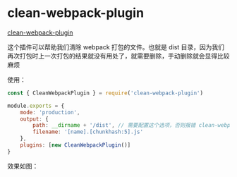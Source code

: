 # clean-webpack-plugin

[clean-webpack-plugin](https://www.npmjs.com/package/clean-webpack-plugin)

这个插件可以帮助我们清除 webpack 打包的文件。也就是 dist 目录，因为我们再次打包时上一次打包的结果就没有用处了，就需要删除，手动删除就会显得比较麻烦

使用：

~~~js
const { CleanWebpackPlugin } = require('clean-webpack-plugin')

module.exports = {
	mode: 'production',
	output: {
		path: __dirname + '/dist', // 需要配置这个选项，否则报错 clean-webpack-plugin: options.output.path not defined. Plugin disabled...
		filename: '[name].[chunkhash:5].js'
	},
	plugins: [new CleanWebpackPlugin()]
}
~~~

效果如图：

